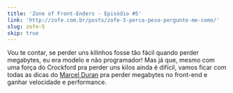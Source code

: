 ```yaml
---
title: 'Zone of Front-Enders - Episódio #5'
link: 'http://zofe.com.br/posts/zofe-5-perca-peso-pergunte-me-como/'
slug: zofe-5
skip: true
---
```


Vou te contar, se perder uns kilinhos fosse tão fácil quando perder megabytes, eu era modelo e não programador! Mas já que, mesmo com uma força do Crockford pra perder uns kilos ainda é difícil, vamos ficar com todas as dicas do [Marcel Duran](http://twitter.com/marcelduran) pra perder megabytes no front-end e ganhar velocidade e performance.